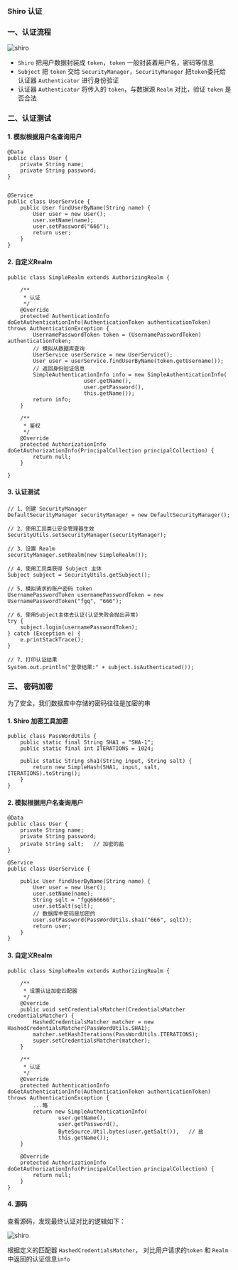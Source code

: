 ###  Shiro 认证
### 一、认证流程
![shiro](https://fgq233.github.io/imgs/java/shiro2.png)
* `Shiro` 把用户数据封装成 `token`，`token` 一般封装着用户名，密码等信息
* `Subject` 把 `token` 交给 `SecurityManager`，`SecurityManager` 把`token`委托给认证器
`Authenticator` 进行身份验证
* 认证器 `Authenticator` 将传入的 `token`，与数据源 `Realm` 对比，验证 `token` 是否合法


### 二、认证测试
#### 1. 模拟根据用户名查询用户
```
@Data
public class User {
    private String name;
    private String password;
}


@Service
public class UserService {
    public User findUserByName(String name) {
        User user = new User();
        user.setName(name);
        user.setPassword("666");
        return user;
    }
}
```

#### 2. 自定义Realm
```
public class SimpleRealm extends AuthorizingRealm {

    /**
     * 认证
     */
    @Override
    protected AuthenticationInfo doGetAuthenticationInfo(AuthenticationToken authenticationToken) throws AuthenticationException {
        UsernamePasswordToken token = (UsernamePasswordToken) authenticationToken;
        // 模拟从数据库查询
        UserService userService = new UserService();
        User user = userService.findUserByName(token.getUsername());
        // 返回身份验证信息
        SimpleAuthenticationInfo info = new SimpleAuthenticationInfo(
                        user.getName(), 
                        user.getPassword(), 
                        this.getName());
        return info;
    }

    /**
     * 鉴权
     */
    @Override
    protected AuthorizationInfo doGetAuthorizationInfo(PrincipalCollection principalCollection) {
        return null;
    }

}
```


#### 3. 认证测试
```
// 1、创建 SecurityManager
DefaultSecurityManager securityManager = new DefaultSecurityManager();

// 2、使用工具类让安全管理器生效
SecurityUtils.setSecurityManager(securityManager);

// 3、设置 Realm
securityManager.setRealm(new SimpleRealm());

// 4、使用工具类获得 Subject 主体
Subject subject = SecurityUtils.getSubject();

// 5、模拟请求的账户密码 token
UsernamePasswordToken usernamePasswordToken = new UsernamePasswordToken("fgq", "666");

// 6、使用Subject主体去认证(认证失败会抛出异常)
try {
    subject.login(usernamePasswordToken);
} catch (Exception e) {
    e.printStackTrace();
}

// 7、打印认证结果
System.out.println("登录结果:" + subject.isAuthenticated());
```




### 三、 密码加密
为了安全，我们数据库中存储的密码往往是加密的串

#### 1. Shiro 加密工具加密
```
public class PassWordUtils {
    public static final String SHA1 = "SHA-1";
    public static final int ITERATIONS = 1024;

    public static String sha1(String input, String salt) {
        return new SimpleHash(SHA1, input, salt, ITERATIONS).toString();
    }
}
```


#### 2. 模拟根据用户名查询用户
```
@Data
public class User {
    private String name;
    private String password;
    private String salt;   // 加密的盐
}

@Service
public class UserService {

    public User findUserByName(String name) {
        User user = new User();
        user.setName(name);
        String sqlt = "fgq666666";
        user.setSalt(sqlt);
        // 数据库中密码是加密的
        user.setPassword(PassWordUtils.sha1("666", sqlt));
        return user;
    }
}
```



#### 3. 自定义Realm
```
public class SimpleRealm extends AuthorizingRealm {

    /**
     * 设置认证加密匹配器
     */
    @Override
    public void setCredentialsMatcher(CredentialsMatcher credentialsMatcher) {
        HashedCredentialsMatcher matcher = new HashedCredentialsMatcher(PassWordUtils.SHA1);
        matcher.setHashIterations(PassWordUtils.ITERATIONS);
        super.setCredentialsMatcher(matcher);
    }

    /**
     * 认证
     */
    @Override
    protected AuthenticationInfo doGetAuthenticationInfo(AuthenticationToken authenticationToken) throws AuthenticationException {
        ...略
        return new SimpleAuthenticationInfo(
                user.getName(),
                user.getPassword(),
                ByteSource.Util.bytes(user.getSalt()),   // 盐
                this.getName());
    }

    @Override
    protected AuthorizationInfo doGetAuthorizationInfo(PrincipalCollection principalCollection) {
        return null;
    }
}
```

#### 4. 源码
查看源码，发现最终认证对比的逻辑如下：

![shiro](https://fgq233.github.io/imgs/java/shiro4.png)

根据定义的匹配器 `HashedCredentialsMatcher`，
对比用户请求的`token` 和 `Realm` 中返回的认证信息`info`